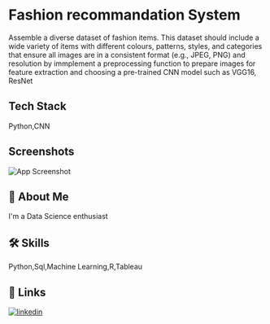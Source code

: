 
# Fashion recommandation System

Assemble a diverse dataset of fashion items. This dataset should include a wide variety of items with different colours, patterns, styles, and categories that ensure all images are in a consistent format (e.g., JPEG, PNG) and resolution by immplement a preprocessing function to prepare images for feature extraction and 
choosing a pre-trained CNN model such as VGG16, ResNet

## Tech Stack

Python,CNN


## Screenshots

![App Screenshot](https://www.researchgate.net/profile/Zhi-Qi-Cheng/publication/320283479/figure/fig6/AS:941695201968131@1601529040420/The-illustration-of-our-task-make-a-recommendation-of-clothing-based-on-fashion-style.gif)


## 🚀 About Me
I'm a Data Science enthusiast


## 🛠 Skills
Python,Sql,Machine Learning,R,Tableau


## 🔗 Links
[![linkedin](www.linkedin.com/in/vanashree-g-hegde)](https://www.linkedin.com/)


